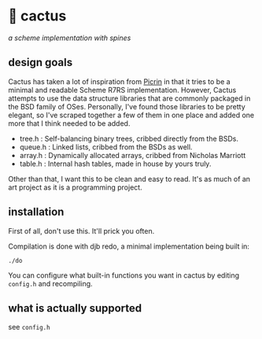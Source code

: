 # 🌵 cactus

_a scheme implementation with spines_

## design goals

Cactus has taken a lot of inspiration from [Picrin](http://github.com/picrin-scheme/picrin) in that it tries to be a minimal and readable Scheme R7RS implementation. However, Cactus attempts to use the data structure libraries that are commonly packaged in the BSD family of OSes. Personally, I've found those libraries to be pretty elegant, so I've scraped together a few of them in one place and added one more that I think needed to be added.

- tree.h : Self-balancing binary trees, cribbed directly from the BSDs.
- queue.h : Linked lists, cribbed from the BSDs as well.
- array.h : Dynamically allocated arrays, cribbed from Nicholas Marriott
- table.h : Internal hash tables, made in house by yours truly.

Other than that, I want this to be clean and easy to read. It's as much of an art project as it is a programming project. 

## installation

First of all, don't use this. It'll prick you often. 

Compilation is done with djb redo, a minimal implementation being built in:

    ./do

You can configure what built-in functions you want in cactus by editing `config.h` and recompiling.

## what is actually supported 

see `config.h`
